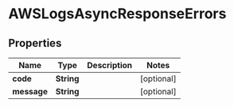 

# AWSLogsAsyncResponseErrors

## Properties

Name | Type | Description | Notes
------------ | ------------- | ------------- | -------------
**code** | **String** |  |  [optional]
**message** | **String** |  |  [optional]



